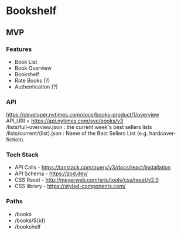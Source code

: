 # Bookshelf

## MVP

### Features

- Book List
- Book Overview
- Bookshelf
- Rate Books (?)
- Authentication (?)

### API

https://developer.nytimes.com/docs/books-product/1/overview  
API_URI = https://api.nytimes.com/svc/books/v3  
/lists/full-overview.json : the current week's best sellers lists  
/lists/current/{list}.json : Name of the Best Sellers List (e.g. hardcover-fiction).

### Tech Stack

- API Calls - https://tanstack.com/query/v3/docs/react/installation
- API Schema - https://zod.dev/
- CSS Reset - http://meyerweb.com/eric/tools/css/reset/v2.0
- CSS library - https://styled-components.com/

### Paths

- /books
- /books/${id}
- /bookshelf
